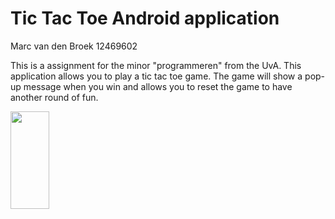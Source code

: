 # Tic Tac Toe Android application

Marc van den Broek 12469602

This is a assignment for the minor "programmeren" from the UvA. This application allows you to play a tic tac toe game. The game will show a pop-up message when you win and allows you to reset the game to have another round of fun. 

<img src="https://github.com/broekm006/tictactoe/blob/master/tic_tac_toe/doc/screen_tic_tac_toe.png" height="20%" width="35%"/>
